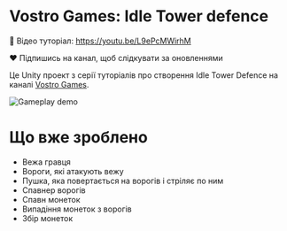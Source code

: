 # Vostro Games: Idle Tower defence
🎥 Відео туторіал: https://youtu.be/L9ePcMWirhM

❤️ Підпишись на канал, щоб слідкувати за оновленнями

Це Unity проект з серії туторіалів про створення Idle Tower Defence на каналі [Vostro Games](https://www.youtube.com/channel/UCHuk3htptNNKUGUbybTJrOA).

![Gameplay demo](https://i.ibb.co/dGT6006/idle-tower-defence-3.gif)

# Що вже зроблено
- Вежа гравця
- Вороги, які атакують вежу
- Пушка, яка повертається на ворогів і стріляє по ним
- Спавнер ворогів
- Спавн монеток
- Випадіння монеток з ворогів
- Збір монеток
